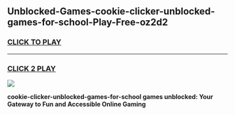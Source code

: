 
## Unblocked-Games-cookie-clicker-unblocked-games-for-school-Play-Free-oz2d2
<h3>
<a href="https://premium76.site?title=cookie-clicker-unblocked-games-for-school&ref=12A">CLICK TO PLAY</a></h3>
<hr>

<h3>
<a href="https://premium76.site?title=cookie-clicker-unblocked-games-for-school&ref=12A">CLICK 2 PLAY</a>
  
</h3>

<a href="https://premium76.site?title=cookie-clicker-unblocked-games-for-school&ref=12A"><img src="https://clearcache.store/games.png"></a>


**cookie-clicker-unblocked-games-for-school games unblocked: Your Gateway to Fun and Accessible Online Gaming**

